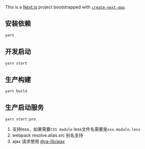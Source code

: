 This is a [Next.js](https://nextjs.org/) project bootstrapped with [`create-next-app`](https://github.com/vercel/next.js/tree/canary/packages/create-next-app).

## 安装依赖

```bash
yarn
```

## 开发启动

```bash
yarn start
```

## 生产构建

```bash
yarn build
```

## 生产启动服务

```bash
yarn start:pro
```

1. 支持less，如果需要`CSS module` less文件名需要是`xxx.module.less`
1. webpack resolve.alias.src 别名支持
1. ajax 请求使用 [@ra-lib/ajax](https://sxfad.github.io/ra-lib/ajax)
